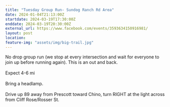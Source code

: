 ```yaml
---
title: "Tuesday Group Run- Sundog Ranch Rd Area"
date: 2024-01-04T21:13:00Z
startdate: 2024-03-19T17:30:00Z
enddate: 2024-03-19T20:30:00Z
external_url: https://www.facebook.com/events/3593634150916981/
layout: post
location: 
feature-img: "assets/img/big-trail.jpg"
---
```


No drop group run (we stop at every intersection and wait for everyone to join up before running again). This is an out and back. <br>
  <br>
  Expect 4-6 mi<br>
  <br>
  Bring a headlamp.<br>
  <br>
  Drive up 89 away from Prescott toward Chino, turn RIGHT at the light across from Cliff Rose/Rosser St. <br>
  <br>
  <br>
  
